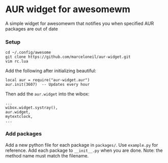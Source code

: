 # AUR widget for awesomewm

A simple widget for awesomewm that notifies you when specified AUR packages are out of date

### Setup
```
cd ~/.config/awesome
git clone https://github.com/marceloneil/aur-widget.git
vim rc.lua
```
Add the following after initializing beautiful:
```
local aur = require("aur-widget.aur")
aur.init(3607)  -- Updates every hour
```
Then add the `aur.widget` into the wibox:
```
...
wibox.widget.systray(),
aur.widget,
mytextclock,
...
```

### Add packages
Add a new python file for each package in `packages/`. Use `example.py` for reference. Add each package to `__init__.py` when you are done. Note: the method name must match the filename.

